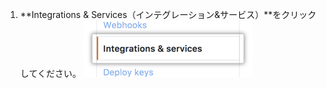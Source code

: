 1. **Integrations & Services（インテグレーション&サービス）**をクリックしてください。 ![インテグレーションとサービスの選択](/assets/images/help/settings/integrations_and_services_menu.png)
